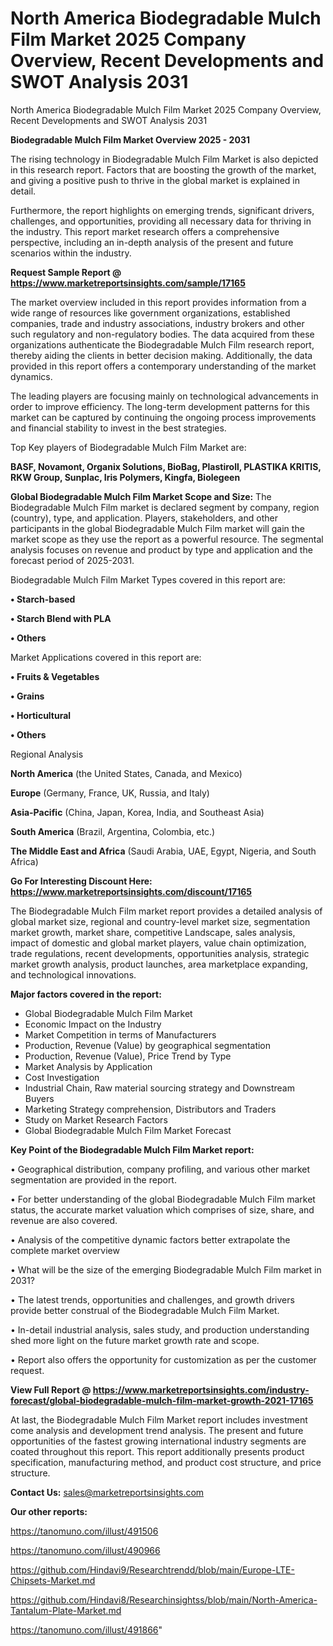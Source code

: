 # North America Biodegradable Mulch Film Market 2025 Company Overview, Recent Developments and SWOT Analysis 2031
North America Biodegradable Mulch Film Market 2025 Company Overview, Recent Developments and SWOT Analysis 2031

<Strong> Biodegradable Mulch Film Market Overview 2025 - 2031</strong>

The rising technology in Biodegradable Mulch Film Market is also depicted in this research report. Factors that are boosting the growth of the market, and giving a positive push to thrive in the global market is explained in detail.

Furthermore, the report highlights on emerging trends, significant drivers, challenges, and opportunities, providing all necessary data for thriving in the industry. This report market research offers a comprehensive perspective, including an in-depth analysis of the present and future scenarios within the industry.

<strong>Request Sample Report @ <a href=https://www.marketreportsinsights.com/sample/17165>https://www.marketreportsinsights.com/sample/17165</a></strong>

The market overview included in this report provides information from a wide range of resources like government organizations, established companies, trade and industry associations, industry brokers and other such regulatory and non-regulatory bodies. The data acquired from these organizations authenticate the Biodegradable Mulch Film research report, thereby aiding the clients in better decision making. Additionally, the data provided in this report offers a contemporary understanding of the market dynamics.

The leading players are focusing mainly on technological advancements in order to improve efficiency. The long-term development patterns for this market can be captured by continuing the ongoing process improvements and financial stability to invest in the best strategies.

Top Key players of Biodegradable Mulch Film Market are:

<strong>BASF, Novamont, Organix Solutions, BioBag, Plastiroll, PLASTIKA KRITIS, RKW Group, Sunplac, Iris Polymers, Kingfa, Biolegeen</strong>

<strong><b>Global Biodegradable Mulch Film Market Scope and Size:</b></strong>
The Biodegradable Mulch Film market is declared segment by company, region (country), type, and application. Players, stakeholders, and other participants in the global Biodegradable Mulch Film market will gain the market scope as they use the report as a powerful resource. The segmental analysis focuses on revenue and product by type and application and the forecast period of 2025-2031.

Biodegradable Mulch Film Market Types covered in this report are:

<strong>• Starch-based

• Starch Blend with PLA

• Others</strong>

Market Applications covered in this report are:

<strong>• Fruits & Vegetables

• Grains

• Horticultural

• Others</strong> 

Regional Analysis

<strong>North America</strong> (the United States, Canada, and Mexico)

<strong>Europe</strong> (Germany, France, UK, Russia, and Italy)

<strong>Asia-Pacific</strong> (China, Japan, Korea, India, and Southeast Asia)

<strong>South America</strong> (Brazil, Argentina, Colombia, etc.)

<strong>The Middle East and Africa</strong> (Saudi Arabia, UAE, Egypt, Nigeria, and South Africa)

<strong>Go For Interesting Discount Here: <a href=https://www.marketreportsinsights.com/discount/17165>https://www.marketreportsinsights.com/discount/17165</a></strong>

The Biodegradable Mulch Film market report provides a detailed analysis of global market size, regional and country-level market size, segmentation market growth, market share, competitive Landscape, sales analysis, impact of domestic and global market players, value chain optimization, trade regulations, recent developments, opportunities analysis, strategic market growth analysis, product launches, area marketplace expanding, and technological innovations.

<strong><b>Major factors covered in the report:</b></strong>
<ul>
  <li>Global Biodegradable Mulch Film Market </li>
  <li>Economic Impact on the Industry</li>
  <li>Market Competition in terms of Manufacturers</li>
  <li>Production, Revenue (Value) by geographical segmentation</li>
  <li>Production, Revenue (Value), Price Trend by Type</li>
  <li>Market Analysis by Application</li>
  <li>Cost Investigation</li>
  <li>Industrial Chain, Raw material sourcing strategy and Downstream Buyers</li>
  <li>Marketing Strategy comprehension, Distributors and Traders</li>
  <li>Study on Market Research Factors</li>
  <li>Global Biodegradable Mulch Film Market Forecast</li>
</ul>

<strong><b>Key Point of the Biodegradable Mulch Film Market report:</b></strong>

• Geographical distribution, company profiling, and various other market segmentation are provided in the report.

• For better understanding of the global Biodegradable Mulch Film market status, the accurate market valuation which comprises of size, share, and revenue are also covered.

• Analysis of the competitive dynamic factors better extrapolate the complete market overview

• What will be the size of the emerging Biodegradable Mulch Film market in 2031?

• The latest trends, opportunities and challenges, and growth drivers provide better construal of the Biodegradable Mulch Film Market.

• In-detail industrial analysis, sales study, and production understanding shed more light on the future market growth rate and scope.

• Report also offers the opportunity for customization as per the customer request.

<strong><b>View Full Report @ <a href=https://www.marketreportsinsights.com/industry-forecast/global-biodegradable-mulch-film-market-growth-2021-17165>https://www.marketreportsinsights.com/industry-forecast/global-biodegradable-mulch-film-market-growth-2021-17165</a></b></strong>


At last, the Biodegradable Mulch Film Market report includes investment come analysis and development trend analysis. The present and future opportunities of the fastest growing international industry segments are coated throughout this report. This report additionally presents product specification, manufacturing method, and product cost structure, and price structure.

<strong>Contact Us:</strong>
sales@marketreportsinsights.com

<strong>Our other reports:</strong>

<a href=https://tanomuno.com/illust/491506>https://tanomuno.com/illust/491506</a>

<a href=https://tanomuno.com/illust/490966>https://tanomuno.com/illust/490966</a>

<a href=https://github.com/Hindavi9/Researchtrendd/blob/main/Europe-LTE-Chipsets-Market.md>https://github.com/Hindavi9/Researchtrendd/blob/main/Europe-LTE-Chipsets-Market.md</a>

<a href=https://github.com/Hindavi8/Researchinsightss/blob/main/North-America-Tantalum-Plate-Market.md>https://github.com/Hindavi8/Researchinsightss/blob/main/North-America-Tantalum-Plate-Market.md</a>

<a href=https://tanomuno.com/illust/491866>https://tanomuno.com/illust/491866</a>"
